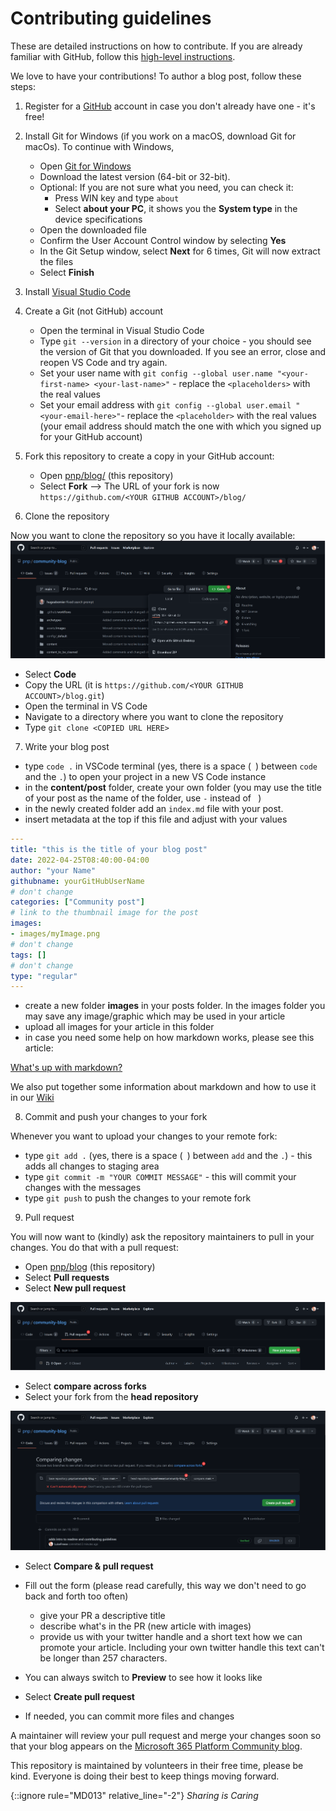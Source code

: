 # Contributing guidelines

These are detailed instructions on how to contribute. If you are already familiar with GitHub, follow this [high-level instructions](content\post\how-to-contribute-to-this-blog\index.md).

We love to have your contributions! To author a blog post, follow these steps:

1. Register for a [GitHub](https://github.com) account in case you don't already have one - it's free!
1. Install Git for Windows (if you work on a macOS, download Git for macOs). To continue with Windows,

   * Open [Git for Windows](https://git-scm.com/download/win)
   * Download the latest version (64-bit or 32-bit).
   * Optional: If you are not sure what you need, you can check it:
       * Press WIN key and type `about`
       * Select **about your PC**, it shows you the **System type** in the device specifications
   * Open the downloaded file
   * Confirm the User Account Control window by selecting **Yes**
   * In the Git Setup window, select **Next** for 6 times, Git will now extract the files
   * Select **Finish**

1. Install [Visual Studio Code](https://code.visualstudio.com/)

1. Create a Git (not GitHub) account

   * Open the terminal in Visual Studio Code
   * Type `git --version` in a directory of your choice - you should see the version of Git that you downloaded. If you see an error, close and reopen VS Code and try again.
   * Set your user name with 
   `git config --global user.name "<your-first-name> <your-last-name>"` - replace the `<placeholders>` with the real values
   * Set your email address with 
   `git config --global user.email "<your-email-here>"`- replace the `<placeholder>` with the real values (your email address should match the one with which you signed up for your GitHub account)

1.  Fork this repository to create a copy in your GitHub account:

    * Open [pnp/blog/](https://github.com/pnp/blog/) (this repository)
    * Select **Fork** --> The URL of your fork is now `https://github.com/<YOUR GITHUB ACCOUNT>/blog/`


1. Clone the repository

Now you want to clone the repository so you have it locally available:
![fork repository](blog/assets/GitHub-forkclone.png)

* Select **Code**
* Copy the URL (it is `https://github.com/<YOUR GITHUB ACCOUNT>/blog.git`)
* Open the terminal in VS Code
* Navigate to a directory where you want to clone the repository
* Type `git clone <COPIED URL HERE>`

7. Write your blog post

* type `code .` in VSCode terminal (yes, there is a space (` `) between `code` and the `.`) to open your project in a new VS Code instance
* in the **content/post** folder, create your own folder (you may use the title of your post as the name of the folder, use `-` instead of ` `)
* in the newly created folder add an `index.md` file with your post.
* insert metadata at the top if this file and adjust with your values
  
```yaml
---
title: "this is the title of your blog post"
date: 2022-04-25T08:40:00-04:00
author: "your Name"
githubname: yourGitHubUserName
# don't change
categories: ["Community post"]
# link to the thumbnail image for the post
images:
- images/myImage.png
# don't change
tags: []
# don't change
type: "regular"
---
```

* create a new folder **images** in your posts folder. In the images folder you may save any image/graphic which may be used in your article
* upload all images for your article in this folder
* in case you need some help on how markdown works, please see this article:
  
[What's up with markdown?](content/post\what-s-up-with-markdown.md)

We also put together some information about markdown and how to use it in our [Wiki](https://github.com/pnp/blog/wiki/Microsoft-365-blog-Markdown-reference)

8. Commit and push your changes to your fork

Whenever you want to upload your changes to your remote fork:

* type `git add .` (yes, there is a space (` `) between `add` and the `.`) - this adds all changes to staging area
* type `git commit -m "YOUR COMMIT MESSAGE"` - this will commit your changes with the messages
* type `git push` to push the changes to your remote fork

9. Pull request

You will now want to (kindly) ask the repository maintainers to pull in your changes. You do that with a pull request:

* Open [pnp/blog](https://github.com/pnp/blog) (this repository)
* Select **Pull requests**
* Select **New pull request**

![create pull request](blog/assets/GitHub-newPR.png)

* Select **compare across forks**
* Select your fork from the **head repository**

![compare changes](blog/assets/GitHub-createPR.png)

* Select **Compare & pull request**

* Fill out the form (please read carefully, this way we don't need to go back and forth too often)
    * give your PR a descriptive title
    * describe what's in the PR (new article with images)
    * provide us with your twitter handle and a short text how we can promote your article. Including your own twitter handle this text can't be longer than 257 characters.
* You can always switch to **Preview** to see how it looks like
* Select **Create pull request**
* If needed, you can commit more files and changes

A maintainer will review your pull request and merge your changes soon so that your blog appears on the [Microsoft 365 Platform Community blog](https://pnp.github.io/blog/).

This repository is maintained by volunteers in their free time, please be kind. Everyone is doing their best to keep things moving forward.

{::ignore rule="MD013" relative_line="-2"}
_Sharing is Caring_
